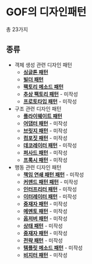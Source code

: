 # GOF의 디자인패턴
총 23가지
## 종류
* 객체 생성 관련 디자인 패턴
    * [**싱글톤 패턴**](https://github.com/jungtaemin/TIL/blob/main/OOP/%EC%8B%B1%EA%B8%80%ED%86%A4%20%ED%8C%A8%ED%84%B4.md)
    * [**빌더 패턴**](https://github.com/jungtaemin/TIL/blob/main/%EA%B0%9D%EC%B2%B4%20%EC%83%9D%EC%84%B1/%EB%B9%8C%EB%93%9C%ED%8C%A8%ED%84%B4.md) 
    * [**팩토리 메소드 패턴**](https://github.com/jungtaemin/TIL/blob/main/OOP/%ED%8C%A9%ED%86%A0%EB%A6%AC%20%EB%A9%94%EC%86%8C%EB%93%9C%20%ED%8C%A8%ED%84%B4.md)
    * [**추상 팩토리 패턴**]() - 미작성
    * [**프로토타입 패턴**]() - 미작성
* 구조 관련 디자인 패턴
    * [**플라이웨이트 패턴**](https://github.com/jungtaemin/TIL/blob/main/OOP/%ED%94%8C%EB%9D%BC%EC%9D%B4%EC%9B%A8%EC%9D%B4%ED%8A%B8%20%ED%8C%A8%ED%84%B4.md)
     * [**어댑터 패턴**]() - 미작성
     * [**브릿지 패턴**]() - 미작성
     * [**컴포짓 패턴**]() - 미작성
     * [**데코레이터 패턴**]()    - 미작성
     * [**퍼사드 패턴**]()  - 미작성
     * [**프록시 패턴**]()  - 미작성
* 행동 관련 디자인 패턴
     * [**책임 연쇄 패턴 패턴**]()      - 미작성    
     * [**커맨드 패턴 패턴**]() - 미작성
     * [**인터프리터 패턴**]() - 미작성
     * [**이터레이터 패턴**]() - 미작성
     * [**중재자 패턴**]()  - 미작성
     * [**메멘토 패턴**]()  - 미작성
     * [**옵저버 패턴**]() - 미작성
     * [**상태 패턴**]() - 미작성
     * [**중재자 패턴**]() - 미작성
     * [**전략 패턴**]()  - 미작성
     * [**템플릿 메소드 패턴**]()  - 미작성
     * [**비지터 패턴**]()  - 미작성